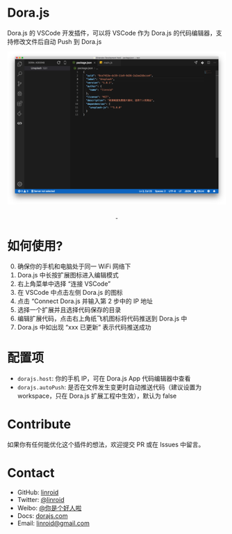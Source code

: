 # Dora.js

Dora.js 的 VSCode 开发插件，可以将 VSCode 作为 Dora.js 的代码编辑器，支持修改文件后自动 Push 到 Dora.js
<p align="center">
  <img src="https://raw.githubusercontent.com/DoraKit/vscode-extension/master/docs/explorer.png" alt="Addon explorer" />
</p>
<p align="center">
  <a href="https://marketplace.visualstudio.com/items?itemName=linroid.dora">
    <img src="https://img.shields.io/visual-studio-marketplace/d/linroid.dorajs.svg?style=flat-square" alt="">
  </a>
  <a href="https://github.com/DoraKit/vscode-extension/blob/master/LICENSE">
    <img src="https://img.shields.io/github/license/DoraKit/vscode-extension.svg?style=flat-square" alt="">
  </a>
</p>

# 如何使用?
 0. 确保你的手机和电脑处于同一 WiFi 网络下
 1. Dora.js 中长按扩展图标进入编辑模式
 2. 右上角菜单中选择 “连接 VSCode”
 3. 在 VSCode 中点击左侧 Dora.js 的图标
 4. 点击 “Connect Dora.js 并输入第 2 步中的 IP 地址
 5. 选择一个扩展并且选择代码保存的目录
 6. 编辑扩展代码，点击右上角纸飞机图标将代码推送到 Dora.js 中
 7. Dora.js 中如出现 “xxx 已更新” 表示代码推送成功

# 配置项
 - `dorajs.host`: 你的手机 IP，可在 Dora.js App 代码编辑器中查看
 - `dorajs.autoPush`: 是否在文件发生变更时自动推送代码（建议设置为 workspace，只在 Dora.js 扩展工程中生效），默认为 false

# Contribute
 如果你有任何能优化这个插件的想法，欢迎提交 PR 或在 Issues 中留言。

# Contact
 - GitHub: [linroid](https://github.com/linroid)
 - Twitter: [@linroid](https://twitter.com/linroid)
 - Weibo: [@你是个好人啦](https://weibo.com/ekstone)
 - Docs: [dorajs.com](https://dorajs.com/)
 - Email: [linroid@gmail.com](linroid@gmail.com)